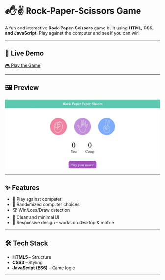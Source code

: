 # ✊✋✌️ Rock-Paper-Scissors Game  

A fun and interactive **Rock-Paper-Scissors** game built using **HTML, CSS, and JavaScript**. Play against the computer and see if you can win!  

---

## 🔗 Live Demo  
[🎮 Play the Game](https://your-username.github.io/rock-paper-scissors/)  

---

## 🖼 Preview    
![Game Preview](./preview.jpg)  

---

## ✨ Features  
- 🤖 Play against computer  
- 🔄 Randomized computer choices  
- 🏆 Win/Loss/Draw detection  
- 🎨 Clean and minimal UI  
- 📱 Responsive design – works on desktop & mobile  

---

## 🛠 Tech Stack  
- **HTML5** – Structure  
- **CSS3** – Styling  
- **JavaScript (ES6)** – Game logic  

---

